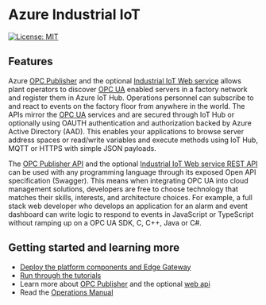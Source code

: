 # Azure Industrial IoT

[![License: MIT](https://img.shields.io/badge/License-MIT-yellow.svg)](https://opensource.org/licenses/MIT)

## Features

Azure [OPC Publisher](./opc-publisher/readme.md) and the optional [Industrial IoT Web service](./web-api/readme.md) allows plant operators to discover [OPC UA](opcua.md) enabled servers in a factory network and register them in Azure IoT Hub. Operations personnel can subscribe to and react to events on the factory floor from anywhere in the world. The APIs mirror the [OPC UA](opcua.md) services and are secured through IoT Hub or optionally using OAUTH authentication and authorization backed by Azure Active Directory (AAD). This enables your applications to browse server address spaces or read/write variables and execute methods using IoT Hub, MQTT or HTTPS with simple JSON payloads.  

The [OPC Publisher API](./opc-publisher/readme.md) and the optional [Industrial IoT Web service REST API](./api/readme.md) can be used with any programming language through its exposed Open API specification (Swagger). This means when integrating OPC UA into cloud management solutions, developers are free to choose technology that matches their skills, interests, and architecture choices. For example, a full stack web developer who develops an application for an alarm and event dashboard can write logic to respond to events in JavaScript or TypeScript without ramping up on a OPC UA SDK, C, C++, Java or C#.

## Getting started and learning more

* [Deploy the platform components and Edge Gateway](deploy/readme.md) 
* [Run through the tutorials](tutorials/readme.md)
* Learn more about [OPC Publisher](./opc-publisher/readme.md) and the optional [web api](./web-api/readme.md)
* Read the [Operations Manual](manual/readme.md)
